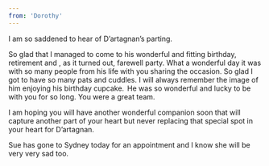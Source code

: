 ```yaml
---
from: 'Dorothy'
---
```


I am so saddened to hear of D’artagnan’s parting. 

So glad that I managed to come to his wonderful and fitting birthday, retirement and , as it turned out, farewell party. What a wonderful day it was with so many people from his life with you sharing the occasion. So glad I got to have so many pats and cuddles. I will always remember the image of him enjoying his birthday cupcake.  He was so wonderful and lucky to be with you for so long. You were a great team.

I am hoping you will have another wonderful companion soon that will capture another part of your heart but never replacing that special spot in your heart for D’artagnan.

Sue has gone to Sydney today for an appointment and I know she will be very very sad too.  